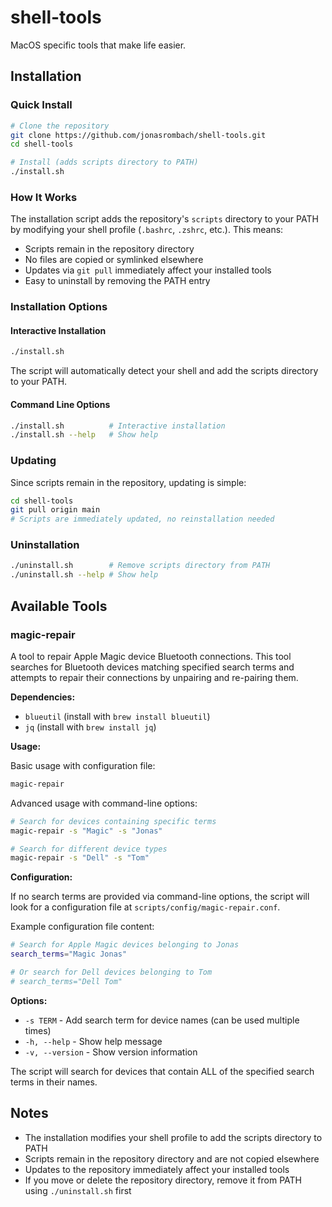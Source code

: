 # shell-tools
MacOS specific tools that make life easier.

## Installation

### Quick Install
```bash
# Clone the repository
git clone https://github.com/jonasrombach/shell-tools.git
cd shell-tools

# Install (adds scripts directory to PATH)
./install.sh
```

### How It Works

The installation script adds the repository's `scripts` directory to your PATH by modifying your shell profile (`.bashrc`, `.zshrc`, etc.). This means:

- Scripts remain in the repository directory
- No files are copied or symlinked elsewhere
- Updates via `git pull` immediately affect your installed tools
- Easy to uninstall by removing the PATH entry

### Installation Options

#### Interactive Installation
```bash
./install.sh
```
The script will automatically detect your shell and add the scripts directory to your PATH.

#### Command Line Options
```bash
./install.sh          # Interactive installation
./install.sh --help   # Show help
```

### Updating
Since scripts remain in the repository, updating is simple:
```bash
cd shell-tools
git pull origin main
# Scripts are immediately updated, no reinstallation needed
```

### Uninstallation
```bash
./uninstall.sh        # Remove scripts directory from PATH
./uninstall.sh --help # Show help
```

## Available Tools

### magic-repair
A tool to repair Apple Magic device Bluetooth connections. This tool searches for Bluetooth devices matching specified search terms and attempts to repair their connections by unpairing and re-pairing them.

**Dependencies:**
- `blueutil` (install with `brew install blueutil`)
- `jq` (install with `brew install jq`)

**Usage:**

Basic usage with configuration file:
```bash
magic-repair
```

Advanced usage with command-line options:
```bash
# Search for devices containing specific terms
magic-repair -s "Magic" -s "Jonas"

# Search for different device types
magic-repair -s "Dell" -s "Tom"
```

**Configuration:**

If no search terms are provided via command-line options, the script will look for a configuration file at `scripts/config/magic-repair.conf`.

Example configuration file content:
```bash
# Search for Apple Magic devices belonging to Jonas
search_terms="Magic Jonas"

# Or search for Dell devices belonging to Tom
# search_terms="Dell Tom"
```

**Options:**
- `-s TERM` - Add search term for device names (can be used multiple times)
- `-h, --help` - Show help message
- `-v, --version` - Show version information

The script will search for devices that contain ALL of the specified search terms in their names.

## Notes

- The installation modifies your shell profile to add the scripts directory to PATH
- Scripts remain in the repository directory and are not copied elsewhere
- Updates to the repository immediately affect your installed tools
- If you move or delete the repository directory, remove it from PATH using `./uninstall.sh` first
